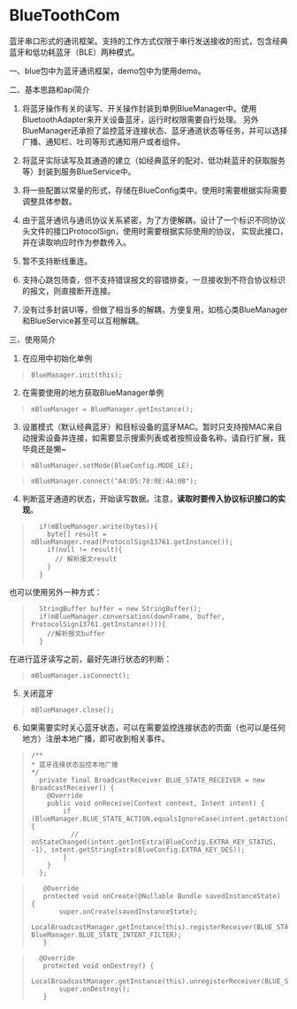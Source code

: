 # BlueToothCom
蓝牙串口形式的通讯框架。支持的工作方式仅限于串行发送接收的形式，包含经典蓝牙和低功耗蓝牙（BLE）两种模式。

一、blue包中为蓝牙通讯框架，demo包中为使用demo。

二、基本思路和api简介

1. 将蓝牙操作有关的读写、开关操作封装到单例BlueManager中。使用BluetoothAdapter来开关设备蓝牙，运行时权限需要自行处理。
另外BlueManager还承担了监控蓝牙连接状态、蓝牙通道状态等任务，并可以选择广播、通知栏、吐司等形式通知用户或者组件。

2. 将蓝牙实际读写及其通道的建立（如经典蓝牙的配对、低功耗蓝牙的获取服务等）封装到服务BlueService中。

3. 将一些配置以常量的形式，存储在BlueConfig类中。使用时需要根据实际需要调整具体参数。

4. 由于蓝牙通讯与通讯协议关系紧密，为了方便解耦，设计了一个标识不同协议头文件的接口ProtocolSign，使用时需要根据实际使用的协议，
实现此接口，并在读取响应时作为参数传入。

5. 暂不支持断线重连。

6. 支持心跳包筛查，但不支持错误报文的容错排查，一旦接收到不符合协议标识的报文，则直接断开连接。

7. 没有过多封装UI等，但做了相当多的解耦，方便复用，如核心类BlueManager和BlueService甚至可以互相解耦。

三、使用简介

1. 在应用中初始化单例
> `BlueManager.init(this);`

2. 在需要使用的地方获取BlueManager单例
> `mBlueManager = BlueManager.getInstance();`

3. 设置模式（默认经典蓝牙）和目标设备的蓝牙MAC。暂时只支持按MAC来自动搜索设备并连接，如需要显示搜索列表或者按照设备名称，请自行扩展，我毕竟还是懒~
> `mBlueManager.setMode(BlueConfig.MODE_LE);`

> `mBlueManager.connect("A4:D5:78:0E:4A:0B");`

4. 判断蓝牙通道的状态，开始读写数据。注意，**读取时要传入协议标识接口的实现**。
> ```
>   if(mBlueManager.write(bytes)){
>     byte[] result = mBlueManager.read(ProtocolSign13761.getInstance());
>     if(null != result){
>       // 解析报文result
>     }
>   }
  也可以使用另外一种方式：
> ```
>   StringBuffer buffer = new StringBuffer();
>   if(mBlueManager.conversation(downFrame, buffer, ProtocolSign13761.getInstance())){
>     //解析报文buffer
>   }
  在进行蓝牙读写之前，最好先进行状态的判断：
> `mBlueManager.isConnect();`

5. 关闭蓝牙
> `mBlueManager.close();`

6. 如果需要实时关心蓝牙状态，可以在需要监控连接状态的页面（也可以是任何地方）注册本地广播，即可收到相关事件。
> ```
>/**
> * 蓝牙连接状态监控本地广播
>*/
>   private final BroadcastReceiver BLUE_STATE_RECEIVER = new BroadcastReceiver() {
>     @Override
>     public void onReceive(Context context, Intent intent) {
>         if (BlueManager.BLUE_STATE_ACTION.equalsIgnoreCase(intent.getAction())) {
>           // onStateChanged(intent.getIntExtra(BlueConfig.EXTRA_KEY_STATUS, -1), intent.getStringExtra(BlueConfig.EXTRA_KEY_DES));
>         }
>     }
>   };

>```
>    @Override
>    protected void onCreate(@Nullable Bundle savedInstanceState) {
>        super.onCreate(savedInstanceState);
>        LocalBroadcastManager.getInstance(this).registerReceiver(BLUE_STATE_RECEIVER, BlueManager.BLUE_STATE_INTENT_FILTER);
>    }

>```
>   @Override
>    protected void onDestroy() {
>        LocalBroadcastManager.getInstance(this).unregisterReceiver(BLUE_STATE_RECEIVER);
>        super.onDestroy();
>    }
    
